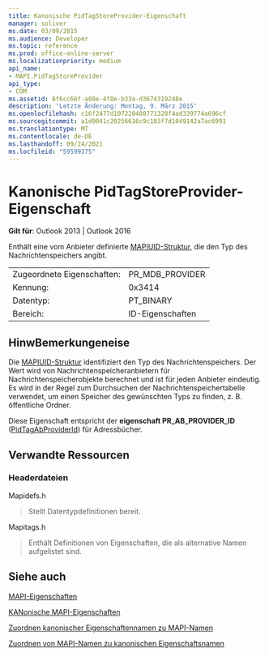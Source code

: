 ```yaml
---
title: Kanonische PidTagStoreProvider-Eigenschaft
manager: soliver
ms.date: 03/09/2015
ms.audience: Developer
ms.topic: reference
ms.prod: office-online-server
ms.localizationpriority: medium
api_name:
- MAPI.PidTagStoreProvider
api_type:
- COM
ms.assetid: 6f6cc66f-a08e-4f8e-b33a-d3674319248e
description: 'Letzte Änderung: Montag, 9. März 2015'
ms.openlocfilehash: c16f2477d107220408771328f4ad339774a696cf
ms.sourcegitcommit: a1d9041c20256616c9c183f7d1049142a7ac6991
ms.translationtype: MT
ms.contentlocale: de-DE
ms.lasthandoff: 09/24/2021
ms.locfileid: "59599375"
---
```

# <a name="pidtagstoreprovider-canonical-property"></a>Kanonische PidTagStoreProvider-Eigenschaft

  
  
**Gilt für**: Outlook 2013 | Outlook 2016 
  
Enthält eine vom Anbieter definierte [MAPIUID-Struktur,](mapiuid.md) die den Typ des Nachrichtenspeichers angibt. 
  
|||
|:-----|:-----|
|Zugeordnete Eigenschaften:  <br/> |PR_MDB_PROVIDER  <br/> |
|Kennung:  <br/> |0x3414  <br/> |
|Datentyp:  <br/> |PT_BINARY  <br/> |
|Bereich:  <br/> |ID-Eigenschaften  <br/> |
   
## <a name="remarks"></a>HinwBemerkungeneise

Die [MAPIUID-Struktur](mapiuid.md) identifiziert den Typ des Nachrichtenspeichers. Der Wert wird von Nachrichtenspeicheranbietern für Nachrichtenspeicherobjekte berechnet und ist für jeden Anbieter eindeutig. Es wird in der Regel zum Durchsuchen der Nachrichtenspeichertabelle verwendet, um einen Speicher des gewünschten Typs zu finden, z. B. öffentliche Ordner. 
  
Diese Eigenschaft entspricht der **eigenschaft PR_AB_PROVIDER_ID** ([PidTagAbProviderId](pidtagabproviderid-canonical-property.md)) für Adressbücher. 
  
## <a name="related-resources"></a>Verwandte Ressourcen

### <a name="header-files"></a>Headerdateien

Mapidefs.h
  
> Stellt Datentypdefinitionen bereit.
    
Mapitags.h
  
> Enthält Definitionen von Eigenschaften, die als alternative Namen aufgelistet sind.
    
## <a name="see-also"></a>Siehe auch



[MAPI-Eigenschaften](mapi-properties.md)
  
[KANonische MAPI-Eigenschaften](mapi-canonical-properties.md)
  
[Zuordnen kanonischer Eigenschaftennamen zu MAPI-Namen](mapping-canonical-property-names-to-mapi-names.md)
  
[Zuordnen von MAPI-Namen zu kanonischen Eigenschaftsnamen](mapping-mapi-names-to-canonical-property-names.md)

